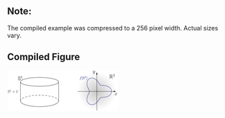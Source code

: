 Note:
-----

The compiled example was compressed to a 256
pixel width. Actual sizes vary.

Compiled Figure
---------------
![Example](Mapping_Cylinder_Disj_Union.png)
